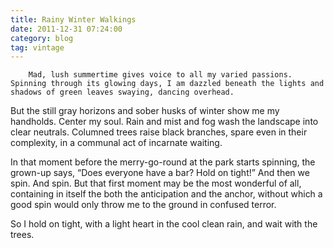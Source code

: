 ```yaml
---
title: Rainy Winter Walkings
date: 2011-12-31 07:24:00
category: blog
tag: vintage
---
```

        Mad, lush summertime gives voice to all my varied passions. Spinning through its glowing days, I am dazzled beneath the lights and shadows of green leaves swaying, dancing overhead.

But the still gray horizons and sober husks of winter show me my handholds. Center my soul. Rain and mist and fog wash the landscape into clear neutrals. Columned trees raise black branches, spare even in their complexity, in a communal act of incarnate waiting.

In that moment before the merry-go-round at the park starts spinning, the grown-up says, “Does everyone have a bar? Hold on tight!” And then we spin. And spin. But that first moment may be the most wonderful of all, containing in itself the both the anticipation and the anchor, without which a good spin would only throw me to the ground in confused terror.

So I hold on tight, with a light heart in the cool clean rain, and wait with the trees.